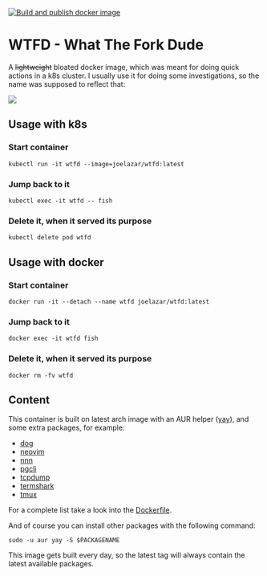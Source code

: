 [![Build and publish docker image](https://github.com/joelazar/wtfd/actions/workflows/docker-publish.yml/badge.svg)](https://github.com/joelazar/wtfd/actions/workflows/docker-publish.yml)

# WTFD - What The Fork Dude

A ~~lightweight~~ bloated docker image, which was meant for doing quick actions in a k8s cluster. I usually use it for doing some investigations, so the name was supposed to reflect that:

![](https://media.giphy.com/media/3o6fJ8baw3aDgUQnJu/giphy.gif)

## Usage with k8s

### Start container

```
kubectl run -it wtfd --image=joelazar/wtfd:latest
```

### Jump back to it

```
kubectl exec -it wtfd -- fish
```

### Delete it, when it served its purpose

```
kubectl delete pod wtfd
```

## Usage with docker

### Start container

```
docker run -it --detach --name wtfd joelazar/wtfd:latest
```

### Jump back to it

```
docker exec -it wtfd fish
```

### Delete it, when it served its purpose

```
docker rm -fv wtfd
```

## Content

This container is built on latest arch image with an AUR helper ([yay](https://github.com/Jguer/yay)), and some extra packages, for example:

- [dog](https://github.com/ogham/dog)
- [neovim](https://github.com/neovim/neovim)
- [nnn](https://github.com/jarun/nnn)
- [pgcli](https://github.com/dbcli/pgcli)
- [tcpdump](https://www.tcpdump.org/)
- [termshark](https://github.com/gcla/termshark)
- [tmux](https://github.com/tmux/tmux)

For a complete list take a look into the [Dockerfile](./Dockerfile).

And of course you can install other packages with the following command:

```
sudo -u aur yay -S $PACKAGENAME
```

This image gets built every day, so the latest tag will always contain the latest available packages.
